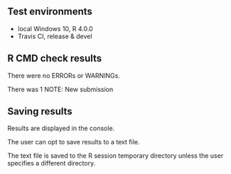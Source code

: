 ## Test environments
* local Windows 10, R 4.0.0
* Travis CI, release & devel

## R CMD check results
There were no ERRORs or WARNINGs.

There was 1 NOTE: New submission

## Saving results
Results are displayed in the console.

The user can opt to save results to a text file.

The text file is saved to the R session temporary directory
unless the user specifies a different directory.
